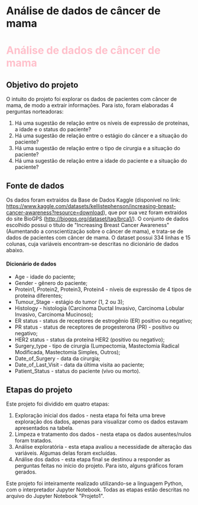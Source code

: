 # Análise de dados de câncer de mama
# <font color='pink'>Análise de dados de câncer de mama</font>

## Objetivo do projeto

O intuito do projeto foi explorar os dados de pacientes com câncer de mama, de modo a extrair informações. Para isto, foram elaboradas 4 perguntas norteadoras:

1) Há uma sugestão de relação entre os níveis de expressão de proteínas, a idade e o status do paciente?
2) Há uma sugestão de relação entre o estágio do câncer e a situação do paciente?
3) Há uma sugestão de relação entre o tipo de cirurgia e a situação do paciente?
4) Há uma sugestão de relação entre a idade do paciente e a situação do paciente?

## Fonte de dados 

Os dados foram extraídos da Base de Dados Kaggle (disponível no link: https://www.kaggle.com/datasets/kellistephenson/increasing-breast-cancer-awareness?resource=download), que por sua vez foram extraídos do site BioGPS (http://biogps.org/dataset/tag/brca1/). O conjunto de dados escolhido possui o título de "Increasing Breast Cancer Awareness" (Aumentando a conscientização sobre o câncer de mama), e trata-se de dados de pacientes com câncer de mama. O dataset possui 334 linhas e 15 colunas, cuja variáveis encontram-se descritas no dicionário de dados abaixo.

#### Dicionário de dados

* Age - idade do paciente;
* Gender - gênero do paciente;
* Protein1, Protein2, Protein3, Protein4 - níveis de expressão de 4 tipos de proteína diferentes;
* Tumour_Stage - estágio do tumor (1, 2 ou 3);
* Histology - histologia (Carcinoma Ductal Invasivo, Carcinoma Lobular Invasivo, Carcinoma Mucinoso);
* ER status - status de receptores de estrogênio (ER) positivo ou negativo;
* PR status - status de receptores de progesterona (PR) - positivo ou negativo;
* HER2 status - status da proteína HER2 (positivo ou negativo);
* Surgery_type - tipo de cirurgia (Lumpectomia, Mastectomia Radical Modificada, Mastectomia Simples, Outros);
* Date_of_Surgery - data da cirurgia;
* Date_of_Last_Visit - data da última visita ao paciente;
* Patient_Status - status do paciente (vivo ou morto).

## Etapas do projeto

Este projeto foi dividido em quatro etapas:

1) Exploração inicial dos dados - nesta etapa foi feita uma breve exploração dos dados, apenas para visualizar como os dados estavam apresentados na tabela.
2) Limpeza e tratamento dos dados - nesta etapa os dados ausentes/nulos foram tratados.
3) Análise exploratória - esta etapa avaliou a necessidade de alteração das variáveis. Algumas delas foram excluídas.
4) Análise dos dados - esta etapa final se destinou a responder as perguntas feitas no início do projeto. Para isto, alguns gráficos foram gerados.
   
Este projeto foi inteiramente realizado utilizando-se a linguagem Python, com o interpretador Jupyter Notebook. Todas as etapas estão descritas no arquivo do Jupyter Notebook "Projeto1".
